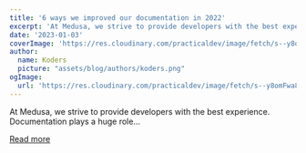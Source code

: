 ```yaml
---
title: '6 ways we improved our documentation in 2022'
excerpt: 'At Medusa, we strive to provide developers with the best experience. Documentation plays a huge role...'
date: '2023-01-03'
coverImage: 'https://res.cloudinary.com/practicaldev/image/fetch/s--y8omFwa8--/c_imagga_scale,f_auto,fl_progressive,h_420,q_auto,w_1000/https://dev-to-uploads.s3.amazonaws.com/uploads/articles/5mci24iknua7zjexacvj.jpg'
author:
  name: Koders
  picture: "assets/blog/authors/koders.png"
ogImage:
  url: 'https://res.cloudinary.com/practicaldev/image/fetch/s--y8omFwa8--/c_imagga_scale,f_auto,fl_progressive,h_420,q_auto,w_1000/https://dev-to-uploads.s3.amazonaws.com/uploads/articles/5mci24iknua7zjexacvj.jpg'
---
```


At Medusa, we strive to provide developers with the best experience. Documentation plays a huge role...

[Read more](https://dev.to/medusajs/6-ways-we-improved-our-documentation-in-2022-1hnp)
